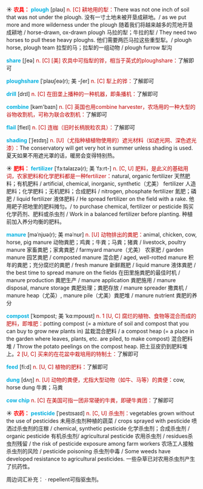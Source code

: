 ☀ <font color="red">**农具：**</font>
<font color="sky blue">**plough**</font> [plaʊ]
<font color="#c00000">n. [C] 耕地用的犁：</font>There was not one inch of soil that was not under the plough. 没有一寸土地未被开垦成耕地。/ as we put more and more wilderness under the plough 随着我们将越来越多的荒地开垦成耕地 / horse-drawn, ox-drawn plough 马拉的犁；牛拉的犁 / They need two horses to pull these heavy ploughs. 他们需要两匹马拉这些重型犁。/ plough horse, plough team 拉型的马；拉犁的一组动物 / plough furrow 犁沟

<font color="sky blue">**share**</font> [ʃeə] 
<font color="#c00000">n. [C] [美] 农具中可指犁的铧，相当于英式的ploughshare：</font>了解即可
           
<font color="sky blue">**ploughshare**</font> [ˈplaʊʃeə(r); 美 -ʃer]
<font color="#c00000">n. [C] 犁上的铧：</font>了解即可

<font color="sky blue">**drill**</font> [drɪl] 
<font color="#c00000">n. [C] 在田垄上播种的一种机器，即条播机：</font>了解即可

<font color="sky blue">**combine**</font> [kəm'baɪn] 
<font color="#c00000">n. [C] 英国也用combine harvester，农场用的一种大型的谷物收割机，可称为联合收割机：</font>了解即可
                      
<font color="sky blue">**flail**</font> [fleɪl]
<font color="#c00000">n. [C] 连枷（旧时长柄脱粒农具）：</font>了解即可
           
<font color="sky blue">**shading**</font> [ˈʃeɪdɪŋ]
<font color="#c00000">n. [U]（尤指种植植物使用的）遮光材料（如遮光网、深色遮光漆）：</font>The conservatory will get very hot in summer unless shading is used. 夏天如果不用遮光罩的话，暖房会变得特别热。

☀ <font color="red">**肥料：**</font>
<font color="sky blue">**fertilizer**</font> [ˈfɜ:təlaɪzə(r); 美 ˈfɜ:rt-]
<font color="#c00000">n. [C, U] 肥料，是此义的基础用词，农家肥料和化学肥料都是一种fertilizer：</font>natural, organic fertilizer 天然肥料；有机肥料 / artificial, chemical, inorganic, synthetic（尤美） fertilizer 人造肥料；化学肥料；无机肥料；合成肥料 / nitrogen, phosphate fertilizer 氮肥；磷肥 / liquid fertilizer 液体肥料 / He spread fertilizer on the field with a rake. 他用耙子把地里的肥料摊匀。/ to purchase chemical, fertilizer or pesticide 购买化学药剂、肥料或杀虫剂 / Work in a balanced fertilizer before planting. 种植前加入养分均衡的肥料。
           
<font color="sky blue">**manure**</font> [məˈnjʊə(r); 美 məˈnʊr]
<font color="#c00000">n. [U] 动物排出的粪肥：</font>animal, chicken, cow, horse, pig manure 动物粪肥；鸡粪；牛粪；马粪；猪粪 / livestock, poultry manure 家畜粪肥；家禽粪肥 / farmyard manure（尤美） 农家肥 / garden manure 园艺粪肥 / composted manure 混合肥 / aged, well-rotted manure 积年的粪肥；充分腐烂的粪肥 / fresh manure 新鲜厩肥 / liquid manure 液体粪肥 / the best time to spread manure on the fields 在田里施粪肥的最佳时机 / manure production 粪肥生产 / manure application 粪肥施用 / manure disposal, manure storage 粪肥处理；粪肥存放 / manure spreader 撒粪机 / manure heap（尤英）, manure pile（尤美）粪肥堆 / manure nutrient 粪肥的养分 
           
<font color="sky blue">**compost**</font> [ˈkɒmpɒst; 美 ˈkɑ:mpoʊst]
<font color="#c00000">n. 1 [U, C] 腐烂的植物、食物等混合而成的肥料，即堆肥：</font>potting compost (= a mixture of soil and compost that you can buy to grow new plants in) 盆栽混合肥料 / a compost heap (= a place in the garden where leaves, plants, etc. are piled, to make compost) 混合肥料堆 / Throw the potato peelings on the compost heap. 把土豆皮扔到肥料堆上。<font color="#c00000">2 [U, C] 买来的在花盆中栽培用的特制土：</font>了解即可

<font color="sky blue">**feed**</font> [fi:d] 
<font color="#c00000">n. [U, C] 植物的肥料：</font>了解即可
           
<font color="sky blue">**dung**</font> [dʌŋ]
<font color="#c00000">n. [U] 动物的粪便，尤指大型动物（如牛、马等）的粪便：</font>cow, horse dung 牛粪；马粪

<font color="sky blue">**cow chip**</font>
<font color="#c00000">n. [C] 在美国可指一团非常硬的牛粪，即硬牛粪团：</font>了解即可

☀ <font color="red">**农药：**</font>
<font color="sky blue">**pesticide**</font> [ˈpestɪsaɪd]
<font color="#c00000">n. [C, U] 杀虫剂：</font>vegetables grown without the use of pesticides 未用杀虫剂种植的蔬菜 / crops sprayed with pesticide 喷洒过杀虫剂的庄稼 / chemical, synthetic pesticide 化学杀虫剂；合成杀虫剂 / organic pesticide 有机杀虫剂/ agricultural pesticide 农用杀虫剂 / residues杀虫剂残留 / the risk of pesticide exposure among farm workers 农场工人接触杀虫剂的风险 / pesticide poisoning 杀虫剂中毒 / Some weeds have developed resistance to agricultural pesticides. 一些杂草已对农用杀虫剂产生了抗药性。

周边词汇补充：
· repellent可指驱虫剂。